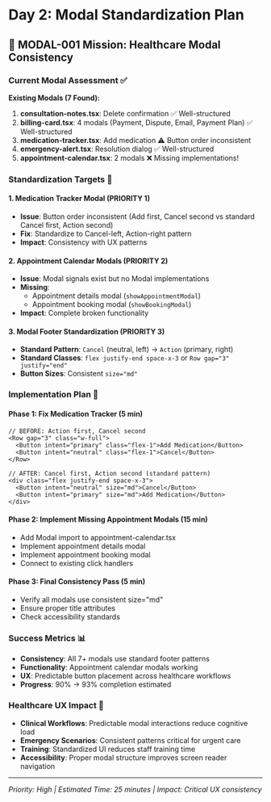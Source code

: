 # Day 2: Modal Standardization Plan

## 🎯 MODAL-001 Mission: Healthcare Modal Consistency

### Current Modal Assessment ✅
**Existing Modals (7 Found):**
1. **consultation-notes.tsx**: Delete confirmation ✅ Well-structured
2. **billing-card.tsx**: 4 modals (Payment, Dispute, Email, Payment Plan) ✅ Well-structured  
3. **medication-tracker.tsx**: Add medication ⚠️ Button order inconsistent
4. **emergency-alert.tsx**: Resolution dialog ✅ Well-structured
5. **appointment-calendar.tsx**: 2 modals ❌ Missing implementations!

### Standardization Targets 🔧

#### 1. **Medication Tracker Modal** (PRIORITY 1)
- **Issue**: Button order inconsistent (Add first, Cancel second vs standard Cancel first, Action second)
- **Fix**: Standardize to Cancel-left, Action-right pattern
- **Impact**: Consistency with UX patterns

#### 2. **Appointment Calendar Modals** (PRIORITY 2) 
- **Issue**: Modal signals exist but no Modal implementations
- **Missing**: 
  - Appointment details modal (`showAppointmentModal`)
  - Appointment booking modal (`showBookingModal`)
- **Impact**: Complete broken functionality

#### 3. **Modal Footer Standardization** (PRIORITY 3)
- **Standard Pattern**: `Cancel` (neutral, left) → `Action` (primary, right)
- **Standard Classes**: `flex justify-end space-x-3` or `Row gap="3" justify="end"`
- **Button Sizes**: Consistent `size="md"` 

### Implementation Plan 🚀

#### Phase 1: Fix Medication Tracker (5 min)
```tsx
// BEFORE: Action first, Cancel second
<Row gap="3" class="w-full">
  <Button intent="primary" class="flex-1">Add Medication</Button>
  <Button intent="neutral" class="flex-1">Cancel</Button>
</Row>

// AFTER: Cancel first, Action second (standard pattern)
<div class="flex justify-end space-x-3">
  <Button intent="neutral" size="md">Cancel</Button>
  <Button intent="primary" size="md">Add Medication</Button>
</div>
```

#### Phase 2: Implement Missing Appointment Modals (15 min)
- Add Modal import to appointment-calendar.tsx
- Implement appointment details modal
- Implement appointment booking modal
- Connect to existing click handlers

#### Phase 3: Final Consistency Pass (5 min)
- Verify all modals use consistent size="md" 
- Ensure proper title attributes
- Check accessibility standards

### Success Metrics 📊
- **Consistency**: All 7+ modals use standard footer patterns
- **Functionality**: Appointment calendar modals working
- **UX**: Predictable button placement across healthcare workflows
- **Progress**: 90% → 93% completion estimated

### Healthcare UX Impact 🏥
- **Clinical Workflows**: Predictable modal interactions reduce cognitive load
- **Emergency Scenarios**: Consistent patterns critical for urgent care
- **Training**: Standardized UI reduces staff training time
- **Accessibility**: Proper modal structure improves screen reader navigation

---
*Priority: High | Estimated Time: 25 minutes | Impact: Critical UX consistency*
